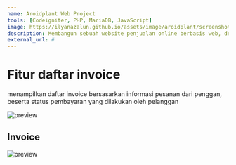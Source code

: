 ```yaml
---
name: Aroidplant Web Project
tools: [Codeigniter, PHP, MariaDB, JavaScript]
image: https://ilyanazalun.github.io/assets/image/aroidplant/screenshot-onlineshop.local-2021.11.07-12_05_53.png
description: Membangun sebuah website penjualan online berbasis web, dengan pelanggan dapat langsung memesan berdasarkan barang yang disediakan.
external_url: #
---
```


# Fitur daftar invoice

menampilkan daftar invoice bersasarkan informasi pesanan dari penggan, beserta status pembayaran yang dilakukan oleh pelanggan

![preview]({{'/assets/image'|relative_url}}/aroidplant/screenshot-onlineshop.local-2021.11.07-12_05_53.png)

## Invoice

![preview]({{'/assets/image'|relative_url}}/aroidplant/screenshot-onlineshop.local-2021.11.07-12_06_29.png)